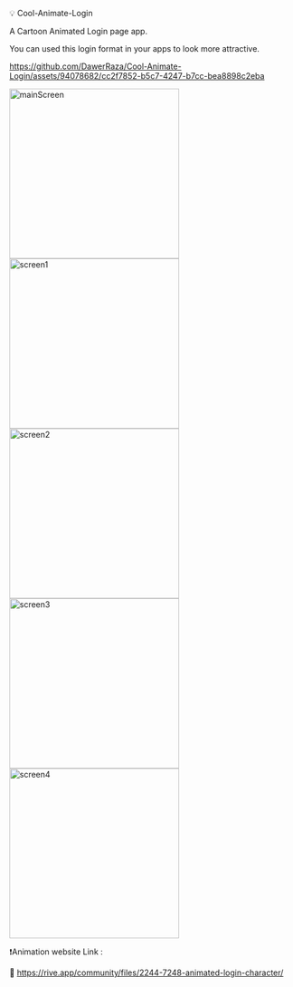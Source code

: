 💡 Cool-Animate-Login

A Cartoon Animated Login page app.

You can used this login format in your apps to look more attractive.




https://github.com/DawerRaza/Cool-Animate-Login/assets/94078682/cc2f7852-b5c7-4247-b7cc-bea8898c2eba


<img width="300" alt="mainScreen" src="https://github.com/DawerRaza/Cool-Animate-Login/assets/94078682/d963b12b-43d1-41c4-aa37-58be8e26dc25">
<img width="300" alt="screen1" src="https://github.com/DawerRaza/Cool-Animate-Login/assets/94078682/c100e2e7-3b70-47c6-8f6b-ab77876e0da6">
<img width="300" alt="screen2" src="https://github.com/DawerRaza/Cool-Animate-Login/assets/94078682/38850d0b-e090-4d0c-911e-a3138b961d6c">
<img width="300" alt="screen3" src="https://github.com/DawerRaza/Cool-Animate-Login/assets/94078682/d1779cc5-8224-4b3f-9035-09f080e46b50">
<img width="300" alt="screen4" src="https://github.com/DawerRaza/Cool-Animate-Login/assets/94078682/d912a687-f27d-427a-89eb-99043c6873ea">



❗️Animation website Link :

🔘 https://rive.app/community/files/2244-7248-animated-login-character/
